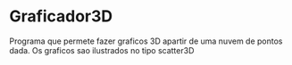 # Graficador3D
Programa que permete fazer graficos 3D apartir de uma nuvem de pontos dada.
Os graficos sao ilustrados no tipo scatter3D
